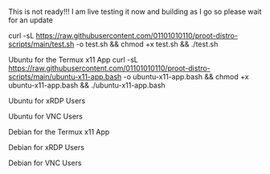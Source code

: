 This is not ready!!! I am live testing it now and building as I go so please wait for an update

curl -sL https://raw.githubusercontent.com/01101010110/proot-distro-scripts/main/test.sh -o test.sh && chmod +x test.sh && ./test.sh

Ubuntu for the Termux x11 App
curl -sL https://raw.githubusercontent.com/01101010110/proot-distro-scripts/main/ubuntu-x11-app.bash -o ubuntu-x11-app.bash && chmod +x ubuntu-x11-app.bash && ./ubuntu-x11-app.bash

Ubuntu for xRDP Users

Ubuntu for VNC Users

Debian for the Termux x11 App

Debian for xRDP Users

Debian for VNC Users


